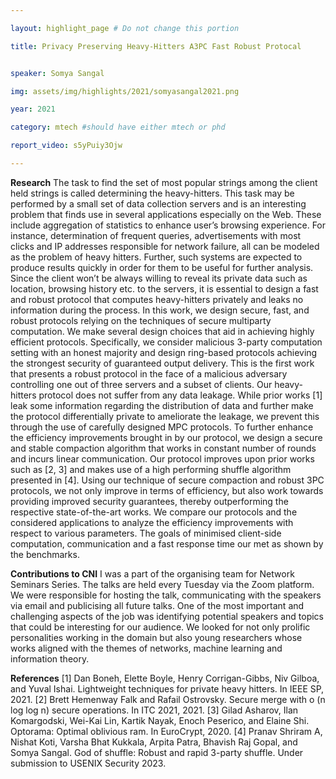 ```yaml
---

layout: highlight_page # Do not change this portion

title: Privacy Preserving Heavy-Hitters A3PC Fast Robust Protocal


speaker: Somya Sangal

img: assets/img/highlights/2021/somyasangal2021.png

year: 2021

category: mtech #should have either mtech or phd

report_video: s5yPuiy3Ojw

---
```


**Research**
The task to find the set of most popular strings among the client held strings is called determining
the heavy-hitters. This task may be performed by a small set of data collection servers and is an
interesting problem that finds use in several applications especially on the Web. These include
aggregation of statistics to enhance user’s browsing experience. For instance, determination of
frequent queries, advertisements with most clicks and IP addresses responsible for network failure,
all can be modeled as the problem of heavy hitters. Further, such systems are expected to produce
results quickly in order for them to be useful for further analysis. Since the client won’t be always
willing to reveal its private data such as location, browsing history etc. to the servers, it is essential
to design a fast and robust protocol that computes heavy-hitters privately and leaks no information
during the process. In this work, we design secure, fast, and robust protocols relying on the
techniques of secure multiparty computation. We make several design choices that aid in achieving
highly efficient protocols. Specifically, we consider malicious 3-party computation setting with an
honest majority and design ring-based protocols achieving the strongest security of guaranteed
output delivery. This is the first work that presents a robust protocol in the face of a malicious
adversary controlling one out of three servers and a subset of clients. Our heavy-hitters protocol
does not suffer from any data leakage. While prior works [1] leak some information regarding the
distribution of data and further make the protocol differentially private to ameliorate the leakage,
we prevent this through the use of carefully designed MPC protocols. To further enhance the
efficiency improvements brought in by our protocol, we design a secure and stable compaction
algorithm that works in constant number of rounds and incurs linear communication. Our protocol
improves upon prior works such as [2, 3] and makes use of a high performing shuffle algorithm
presented in [4]. Using our technique of secure compaction and robust 3PC protocols, we not only
improve in terms of efficiency, but also work towards providing improved security guarantees, thereby
outperforming the respective state-of-the-art works. We compare our protocols and the considered
applications to analyze the efficiency improvements with respect to various parameters. The goals
of minimised client-side computation, communication and a fast response time our met as shown by
the benchmarks.

**Contributions to CNI**
I was a part of the organising team for Network Seminars Series. The talks are held every Tuesday
via the Zoom platform. We were responsible for hosting the talk, communicating with the speakers
via email and publicising all future talks. One of the most important and challenging aspects of the
job was identifying potential speakers and topics that could be interesting for our audience. We
looked for not only prolific personalities working in the domain but also young researchers whose
works aligned with the themes of networks, machine learning and information theory.

**References**
[1] Dan Boneh, Elette Boyle, Henry Corrigan-Gibbs, Niv Gilboa, and Yuval Ishai. Lightweight
techniques for private heavy hitters. In IEEE SP, 2021.
[2] Brett Hemenway Falk and Rafail Ostrovsky. Secure merge with o (n log log n) secure operations.
In ITC 2021, 2021.
[3] Gilad Asharov, Ilan Komargodski, Wei-Kai Lin, Kartik Nayak, Enoch Peserico, and Elaine Shi.
Optorama: Optimal oblivious ram. In EuroCrypt, 2020.
[4] Pranav Shriram A, Nishat Koti, Varsha Bhat Kukkala, Arpita Patra, Bhavish Raj Gopal, and
Somya Sangal. God of shuffle: Robust and rapid 3-party shuffle. Under submission to USENIX
Security 2023.
